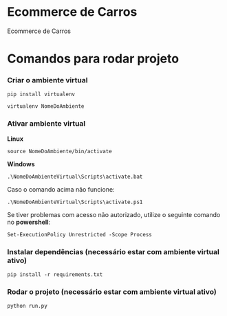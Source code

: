 # Ecommerce de Carros
Ecommerce de Carros

# Comandos para rodar projeto

### Criar o ambiente virtual
```
pip install virtualenv
```
```
virtualenv NomeDoAmbiente
```

### Ativar ambiente virtual

**Linux**
```
source NomeDoAmbiente/bin/activate
```

**Windows**
```
.\NomeDoAmbienteVirtual\Scripts\activate.bat
```
Caso o comando acima não funcione:
```
.\NomeDoAmbienteVirtual\Scripts\activate.ps1
```
Se tiver problemas com acesso não autorizado, utilize o seguinte comando no **powershell**:
```
Set-ExecutionPolicy Unrestricted -Scope Process
```


### Instalar dependências (necessário estar com ambiente virtual ativo)
```
pip install -r requirements.txt
```

### Rodar o projeto (necessário estar com ambiente virtual ativo)
```
python run.py
```
